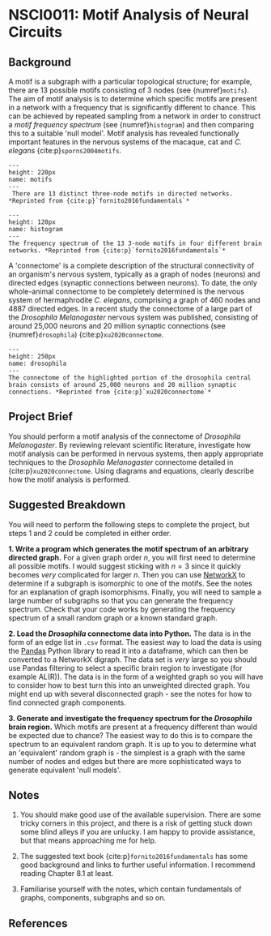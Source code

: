 # NSCI0011: Motif Analysis of Neural Circuits

## Background

A motif is a subgraph with a particular topological structure; for example, there are 13 possible motifs consisting of 3 nodes (see {numref}`motifs`). The aim of motif analysis is to determine which specific motifs are present in a network with a frequency that is significantly different to chance. This can be achieved by repeated sampling from a network in order to construct a *motif frequency spectrum* (see {numref}`histogram`) and then comparing this to a suitable 'null model'. Motif analysis has revealed functionally important features in the nervous systems of the macaque, cat and *C. elegans* {cite:p}`sporns2004motifs`.

```{figure} motifs.png
---
height: 220px
name: motifs
---
 There are 13 distinct three-node motifs in directed networks. *Reprinted from {cite:p}`fornito2016fundamentals`*
```

```{figure} histogram.png
---
height: 120px
name: histogram
---
The frequency spectrum of the 13 3-node motifs in four different brain networks. *Reprinted from {cite:p}`fornito2016fundamentals`*
```

A 'connectome' is a complete description of the structural connectivity of an organism's nervous system, typically as a graph of nodes (neurons) and directed edges (synaptic connections between neurons). To date, the only whole-animal connectome to be completely determined is the nervous system of hermaphrodite *C. elegans*, comprising a graph of 460 nodes and 4887 directed edges. In a recent study the connectome of a large part of the *Drosophila Melanogaster* nervous system was published, consisting of around 25,000 neurons and 20 million synaptic connections (see {numref}`drosophila`) {cite:p}`xu2020connectome`.

```{figure} drosophila.png
---
height: 250px
name: drosophila
---
The connectome of the highlighted portion of the drosophila central brain consists of around 25,000 neurons and 20 million synaptic connections. *Reprinted from {cite:p}`xu2020connectome`*
```

## Project Brief

You should perform a motif analysis of the connectome of *Drosophila Melanogaster*. By reviewing relevant scientific literature, investigate how motif analysis can be performed in nervous systems, then apply appropriate techniques to the *Drosophila Melanogaster* connectome detailed in {cite:p}`xu2020connectome`. Using diagrams and equations, clearly describe how the motif analysis is performed.

## Suggested Breakdown

You will need to perform the following steps to complete the project, but steps 1 and 2 could be completed in either order.

**1\. Write a program which generates the motif spectrum of an arbitrary directed graph.** For a given graph order $n$, you will first need to determine all possible motifs. I would suggest sticking with $n=3$ since it quickly becomes *very* complicated for larger $n$. Then you can use [NetworkX](https://networkx.org/) to determine if a subgraph is isomorphic to one of the motifs. See the notes for an explanation of graph isomorphisms. Finally, you will need to sample a large number of subgraphs so that you can generate the frequency spectrum. Check that your code works by generating the frequency spectrum of a small random graph or a known standard graph.

**2\. Load the *Drosophila* connectome data into Python.** The data is in the form of an edge list in `.csv` format. The easiest way to load the data is using the [Pandas](https://pandas.pydata.org/docs/user_guide/index.html) Python library to read it into a dataframe, which can then be converted to a NetworkX digraph. The data set is *very* large so you should use Pandas filtering to select a specific brain region to investigate (for example AL\(R\)). The data is in the form of a weighted graph so you will have to consider how to best turn this into an unweighted directed graph. You might end up with several disconnected graph - see the notes for how to find connected graph components.


**3\. Generate and investigate the frequency spectrum for the *Drosophila* brain region.** Which motifs are present at a frequency different than would be expected due to chance? The easiest way to do this is to compare the spectrum to an equivalent random graph. It is up to you to determine what an 'equivalent' random graph is - the simplest is a graph with the same number of nodes and edges but there are more sophisticated ways to generate equivalent 'null models'.

## Notes

1. You should make good use of the available supervision. There are some tricky corners in this project, and there is a risk of getting stuck down some blind alleys if you are unlucky. I am happy to provide assistance, but that means approaching me for help.

2. The suggested text book {cite:p}`fornito2016fundamentals` has some good background and links to further useful information. I recommend reading Chapter 8.1 at least.

3. Familiarise yourself with the notes, which contain fundamentals of graphs, components, subgraphs and so on.

## References

```{bibliography}
```
